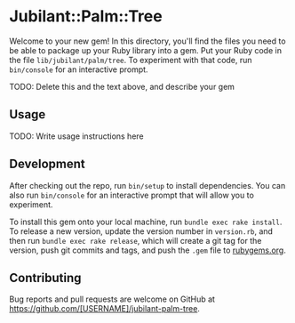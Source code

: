 # Jubilant::Palm::Tree

Welcome to your new gem! In this directory, you'll find the files you need to be able to package up your Ruby library into a gem. Put your Ruby code in the file `lib/jubilant/palm/tree`. To experiment with that code, run `bin/console` for an interactive prompt.

TODO: Delete this and the text above, and describe your gem

## Usage

TODO: Write usage instructions here

## Development

After checking out the repo, run `bin/setup` to install dependencies. You can also run `bin/console` for an interactive prompt that will allow you to experiment.

To install this gem onto your local machine, run `bundle exec rake install`. To release a new version, update the version number in `version.rb`, and then run `bundle exec rake release`, which will create a git tag for the version, push git commits and tags, and push the `.gem` file to [rubygems.org](https://rubygems.org).

## Contributing

Bug reports and pull requests are welcome on GitHub at https://github.com/[USERNAME]/jubilant-palm-tree.
